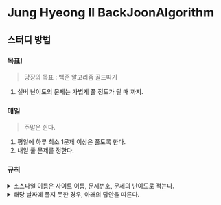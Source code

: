 # Jung Hyeong Il BackJoonAlgorithm

## 스터디 방법

### 목표!
> 당장의 목표 : 백준 알고리즘 골드따기
1. 실버 난이도의 문제는 가볍게 풀 정도가 될 때 까지.

### 매일
> 주말은 쉰다.
1. 평일에 하루 최소 1문제 이상은 풀도록 한다.
2. 내일 풀 문제를 정한다.

### 규칙
<details>
<summary>소스파일 이름은 사이트 이름, 문제번호, 문제의 난이도로 적는다.</summary>

* [백준](https://www.acmicpc.net) - 기본 알고리즘 문제 사이트
  * 기본 답안 : bj0000_B5
  * 난이도별 이니셜 : 브론즈 - B, 실버 - S, 골드 - G, 플레 - P, 다이아 - D, 루비 - R

</details>

<details>
<summary>해당 날짜에 풀지 못한 경우, 아래의 답안을 따른다.</summary>

  1. 다음 날에 이어서 풀이한다. (전날 문제 + 당일 문제)
  2. 인터넷 검색으로 답안을 검색하여 찾는다.
    * 왜 자신이 풀지 못하였는지 분석한다.
    * 이해한대로 주석을 작성한다.
    * 실패 이유도 같이 주석으로 작성한다.
    * 모범 답안의 로직과 구현을 이해한다.
    * README에 풀지 못한 답안을 적어 링크시켜둔다.

</details>